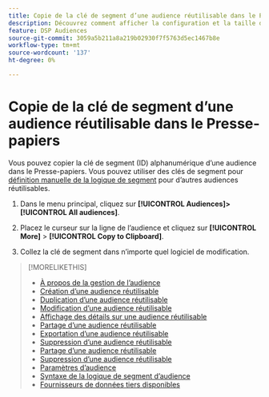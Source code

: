 ```yaml
---
title: Copie de la clé de segment d’une audience réutilisable dans le Presse-papiers
description: Découvrez comment afficher la configuration et la taille de l’audience pour une audience réutilisable.
feature: DSP Audiences
source-git-commit: 3059a5b211a8a219b02930f7f5763d5ec1467b8e
workflow-type: tm+mt
source-wordcount: '137'
ht-degree: 0%

---
```


# Copie de la clé de segment d’une audience réutilisable dans le Presse-papiers

Vous pouvez copier la clé de segment (ID) alphanumérique d’une audience dans le Presse-papiers. Vous pouvez utiliser des clés de segment pour [définition manuelle de la logique de segment](audience-segment-logic-syntax.md) pour d’autres audiences réutilisables.

1. Dans le menu principal, cliquez sur **[!UICONTROL Audiences]>[!UICONTROL All audiences]**.

1. Placez le curseur sur la ligne de l’audience et cliquez sur **[!UICONTROL More]** > **[!UICONTROL Copy to Clipboard]**.

1. Collez la clé de segment dans n’importe quel logiciel de modification.

>[!MORELIKETHIS]
>
>* [À propos de la gestion de l’audience](audience-about.md)
>* [Création d’une audience réutilisable](reusable-audience-create.md)
>* [Duplication d’une audience réutilisable](reusable-audience-duplicate.md)
>* [Modification d’une audience réutilisable](reusable-audience-edit.md)
>* [Affichage des détails sur une audience réutilisable](reusable-audience-view-details.md)
>* [Partage d’une audience réutilisable](reusable-audience-share.md)
>* [Exportation d’une audience réutilisable](reusable-audience-export.md)
>* [Suppression d’une audience réutilisable](reusable-audience-delete.md)
>* [Partage d’une audience réutilisable](reusable-audience-share.md)
>* [Suppression d’une audience réutilisable](reusable-audience-delete.md)
>* [Paramètres d’audience](audience-settings.md)
>* [Syntaxe de la logique de segment d’audience](audience-segment-logic-syntax.md)
>* [Fournisseurs de données tiers disponibles](third-party-data-providers.md)

